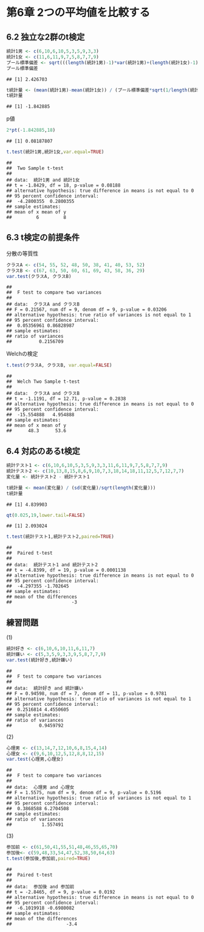 
# 第6章 2つの平均値を比較する

## 6.2 独立な2群のt検定

``` r
統計1男 <- c(6,10,6,10,5,3,5,9,3,3)
統計1女 <- c(11,6,11,9,7,5,8,7,7,9)
プール標準偏差 <- sqrt(((length(統計1男)-1)*var(統計1男)+(length(統計1女)-1)*var(統計1女)) / (length(統計1男)+length(統計1女)-2))
プール標準偏差
```

    ## [1] 2.426703

``` r
t統計量 <- (mean(統計1男)-mean(統計1女)) / (プール標準偏差*sqrt(1/length(統計1男)+1/length(統計1女)))
t統計量
```

    ## [1] -1.842885

p値

``` r
2*pt(-1.842885,18)
```

    ## [1] 0.08187807

``` r
t.test(統計1男,統計1女,var.equal=TRUE)
```

    ## 
    ##  Two Sample t-test
    ## 
    ## data:  統計1男 and 統計1女
    ## t = -1.8429, df = 18, p-value = 0.08188
    ## alternative hypothesis: true difference in means is not equal to 0
    ## 95 percent confidence interval:
    ##  -4.2800355  0.2800355
    ## sample estimates:
    ## mean of x mean of y 
    ##         6         8

## 6.3 t検定の前提条件

分散の等質性

``` r
クラスA <- c(54, 55, 52, 48, 50, 38, 41, 40, 53, 52)
クラスB <- c(67, 63, 50, 60, 61, 69, 43, 58, 36, 29)
var.test(クラスA, クラスB)
```

    ## 
    ##  F test to compare two variances
    ## 
    ## data:  クラスA and クラスB
    ## F = 0.21567, num df = 9, denom df = 9, p-value = 0.03206
    ## alternative hypothesis: true ratio of variances is not equal to 1
    ## 95 percent confidence interval:
    ##  0.05356961 0.86828987
    ## sample estimates:
    ## ratio of variances 
    ##          0.2156709

Welchの検定

``` r
t.test(クラスA, クラスB, var.equal=FALSE)
```

    ## 
    ##  Welch Two Sample t-test
    ## 
    ## data:  クラスA and クラスB
    ## t = -1.1191, df = 12.71, p-value = 0.2838
    ## alternative hypothesis: true difference in means is not equal to 0
    ## 95 percent confidence interval:
    ##  -15.554888   4.954888
    ## sample estimates:
    ## mean of x mean of y 
    ##      48.3      53.6

## 6.4 対応のあるt検定

``` r
統計テスト1 <- c(6,10,6,10,5,3,5,9,3,3,11,6,11,9,7,5,8,7,7,9)
統計テスト2 <- c(10,13,8,15,8,6,9,10,7,3,18,14,18,11,12,5,7,12,7,7)
変化量 <- 統計テスト2 - 統計テスト1
```

``` r
t統計量 <- mean(変化量) / (sd(変化量)/sqrt(length(変化量)))
t統計量
```

    ## [1] 4.839903

``` r
qt(0.025,19,lower.tail=FALSE)
```

    ## [1] 2.093024

``` r
t.test(統計テスト1,統計テスト2,paired=TRUE)
```

    ## 
    ##  Paired t-test
    ## 
    ## data:  統計テスト1 and 統計テスト2
    ## t = -4.8399, df = 19, p-value = 0.0001138
    ## alternative hypothesis: true difference in means is not equal to 0
    ## 95 percent confidence interval:
    ##  -4.297355 -1.702645
    ## sample estimates:
    ## mean of the differences 
    ##                      -3

## 練習問題

(1)

``` r
統計好き <- c(6,10,6,10,11,6,11,7)
統計嫌い <- c(5,3,5,9,3,3,9,5,8,7,7,9)
var.test(統計好き,統計嫌い)
```

    ## 
    ##  F test to compare two variances
    ## 
    ## data:  統計好き and 統計嫌い
    ## F = 0.94598, num df = 7, denom df = 11, p-value = 0.9781
    ## alternative hypothesis: true ratio of variances is not equal to 1
    ## 95 percent confidence interval:
    ##  0.2516814 4.4550605
    ## sample estimates:
    ## ratio of variances 
    ##          0.9459792

(2)

``` r
心理男 <- c(13,14,7,12,10,6,8,15,4,14)
心理女 <- c(9,6,10,12,5,12,8,8,12,15)
var.test(心理男,心理女)
```

    ## 
    ##  F test to compare two variances
    ## 
    ## data:  心理男 and 心理女
    ## F = 1.5575, num df = 9, denom df = 9, p-value = 0.5196
    ## alternative hypothesis: true ratio of variances is not equal to 1
    ## 95 percent confidence interval:
    ##  0.3868588 6.2704508
    ## sample estimates:
    ## ratio of variances 
    ##           1.557491

(3)

``` r
参加前 <- c(61,50,41,55,51,48,46,55,65,70)
参加後<- c(59,48,33,54,47,52,38,50,64,63)
t.test(参加後,参加前,paired=TRUE)
```

    ## 
    ##  Paired t-test
    ## 
    ## data:  参加後 and 参加前
    ## t = -2.8465, df = 9, p-value = 0.0192
    ## alternative hypothesis: true difference in means is not equal to 0
    ## 95 percent confidence interval:
    ##  -6.1019918 -0.6980082
    ## sample estimates:
    ## mean of the differences 
    ##                    -3.4
